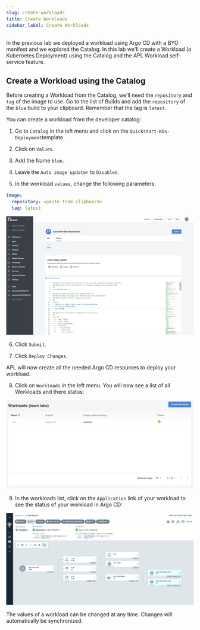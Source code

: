 ```yaml
---
slug: create-workloads
title: Create Workloads
sidebar_label: Create Workloads
---
```


In the previous lab we deployed a workload using Argo CD with a BYO manifest and we explored the Catalog. In this lab we'll create a Workload (a Kubernetes Deployment) using the Catalog and the APL Workload self-service feature.

## Create a Workload using the Catalog

Before creating a Workload from the Catalog, we'll need the `repository` and `tag` of the image to use. Go to the list of Builds and add the `repository` of the `blue` build to your clipboard. Remember that the tag is `latest`.

You can create a workload from the developer catalog:

1. Go to `Catalog` in the left menu and click on the `Quickstart-K8s-Deployment`template.

2. Click on `Values`.

3. Add the Name `blue`.

4. Leave the `Auto image updater` to `Disabled`.

5. In the workload `values`, change the following parameters:

```yaml
image:
  repository: <paste from clipboard>
  tag: latest
```

![workloads](../../img/workloads-1.png)

6. Click `Submit`.

7. Click `Deploy Changes`.

APL will now create all the needed Argo CD resources to deploy your workload. 

8. Click on `Workloads` in the left menu. You will now see a list of all Workloads and there status:

![workloads](../../img/workloads-2.png)

9. In the workloads list, click on the `Application` link of your workload to see the status of your workload in Argo CD:

![workloads](../../img/workloads-3.png)

The values of a workload can be changed at any time. Changes will automatically be synchronized.
